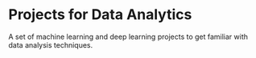 # Projects for Data Analytics
A set of machine learning and deep learning projects to get familiar with data analysis techniques.

